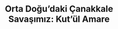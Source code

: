 ---
order: 1
title:  "Orta Doğu’daki Çanakkale Savaşımız: Kut’ül Amare"
img: "assets/images/slides/6.jpg"
mobile-img: "assets/images/slides/2m.jpg"
href: "#"
target: "" # _blank
---